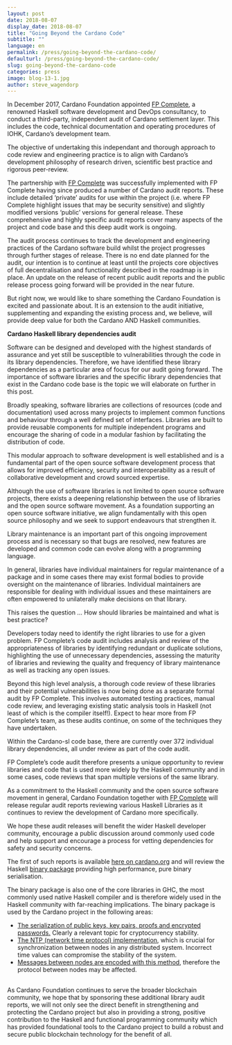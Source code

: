 ```yaml
---
layout: post
date: 2018-08-07
display_date: 2018-08-07
title: "Going Beyond the Cardano Code"
subtitle: ""
language: en
permalink: /press/going-beyond-the-cardano-code/
defaulturl: /press/going-beyond-the-cardano-code/
slug: going-beyond-the-cardano-code
categories: press
image: blog-13-1.jpg
author: steve_wagendorp
---
```


In December 2017, Cardano Foundation appointed [FP Complete](https://www.fpcomplete.com/), a renowned Haskell software development and DevOps consultancy, to conduct a third-party, independent audit of Cardano settlement layer.<!--break--> This includes the code, technical documentation and operating procedures of IOHK, Cardano’s development team.

The objective of undertaking this independant and thorough approach to code review and engineering practice is to align with Cardano’s development philosophy of research driven, scientific best practice and rigorous peer-review.

The partnership with [FP Complete](https://www.fpcomplete.com/) was successfully implemented with FP Complete having since produced a number of Cardano audit reports. These include detailed ‘private’ audits for use within the project (i.e. where FP Complete highlight issues that may be security sensitive) and slightly modified versions ‘public’ versions for general release. These comprehensive and highly specific audit reports cover many aspects of the project and code base and this deep audit work is ongoing.

The audit process continues to track the development and engineering practices of the Cardano software build whilst the project progresses through further stages of release. There is no end date planned for the audit, our intention is to continue at least until the projects core objectives of full decentralisation and functionality described in the roadmap is in place. An update on the release of recent public audit reports and the public release process going forward will be provided in the near future.

But right now, we would like to share something the Cardano Foundation is excited and passionate about. It is an extension to the audit initiative, supplementing and expanding the existing process and, we believe, will provide deep value for both the Cardano AND Haskell communities.

<p style="font-weight: bold;">Cardano Haskell library dependencies audit</p>

Software can be designed and developed with the highest standards of assurance and yet still be susceptible to vulnerabilities through the code in its library dependencies. Therefore, we have identified these library dependencies as a particular area of focus for our audit going forward. The importance of software libraries and the specific library dependencies that exist in the Cardano code base is the topic we will elaborate on further in this post.

Broadly speaking, software libraries are collections of resources (code and documentation) used across many projects to implement common functions and behaviour through a well defined set of interfaces. Libraries are built to provide reusable components for multiple independent programs and encourage the sharing of code in a modular fashion by facilitating the distribution of code.

This modular approach to software development is well established and is a fundamental part of the open source software development process that allows for improved efficiency, security and interoperability as a result of collaborative development and crowd sourced expertise.

Although the use of software libraries is not limited to open source software projects, there exists a deepening relationship between the use of libraries and the open source software movement. As a foundation supporting an open source software initiative, we align fundamentally with this open source philosophy and we seek to support endeavours that strengthen it.

Library maintenance is an important part of this ongoing improvement process and is necessary so that bugs are resolved, new features are developed and common code can evolve along with a programming language.

In general, libraries have individual maintainers for regular maintenance of a package and in some cases there may exist formal bodies to provide oversight on the maintenance of libraries. Individual maintainers are responsible for dealing with individual issues and these maintainers are often empowered to unilaterally make decisions on that library.

This raises the question … How should libraries be maintained and what is best practice?

Developers today need to identify the right libraries to use for a given problem. FP Complete’s code audit includes analysis and review of the appropriateness of libraries by identifying redundant or duplicate solutions, highlighting the use of unnecessary dependencies, assessing the maturity of libraries and reviewing the quality and frequency of library maintenance as well as tracking any open issues.

Beyond this high level analysis, a thorough code review of these libraries and their potential vulnerabilities is now being done as a separate formal audit by FP Complete. This involves automated testing practices, manual code review, and leveraging existing static analysis tools in Haskell (not least of which is the compiler itself!). Expect to hear more from FP Complete’s team, as these audits continue, on some of the techniques they have undertaken.

Within the Cardano-sl code base, there are currently over 372 individual library dependencies, all under review as part of the code audit.

FP Complete’s code audit therefore presents a unique opportunity to review libraries and code that is used more widely by the Haskell community and in some cases, code reviews that span multiple versions of the same library.

As a commitment to the Haskell community and the open source software movement in general, Cardano Foundation together with [FP Complete](https://www.fpcomplete.com/) will release regular audit reports reviewing various Haskell Libraries as it continues to review the development of Cardano more specifically.

We hope these audit releases will benefit the wider Haskell developer community, encourage a public discussion around commonly used code and help support and encourage a process for vetting dependencies for safety and security concerns.

The first of such reports is available [here on cardano.org](https://www.cardano.org/en/haskell-library-reports/) and will review the Haskell [binary package](https://github.com/kolmodin/binary) providing high performance, pure binary serialisation.

The binary package is also one of the core libraries in GHC, the most commonly used native Haskell compiler and is therefore widely used in the Haskell community with far-reaching implications. The binary package is used by the Cardano project in the following areas:

<ul style="margin-bottom: 30px;">
  <li><a href="https://github.com/input-output-hk/cardano-sl/blob/7da7cd82cb1db2a1cb4de961b05e2459d4066131/crypto/Pos/Crypto/Orphans.hs#L69..L108">The serialization of public keys, key pairs, proofs and encrypted passwords.</a> Clearly a relevant topic for cryptocurrency stability.</li>
  <li><a href="https://github.com/input-output-hk/cardano-sl/blob/7da7cd82cb1db2a1cb4de961b05e2459d4066131/networking/src/Ntp/Packet.hs#L55..L76">The NTP (network time protocol) implementation</a>, which is crucial for synchronization between nodes in any distributed system. Incorrect time values can compromise the stability of the system.</li>
  <li><a href="https://github.com/input-output-hk/cardano-sl/blob/7da7cd82cb1db2a1cb4de961b05e2459d4066131/networking/src/Node/Message/Class.hs#L38">Messages between nodes are encoded with this method</a>, therefore the protocol between nodes may be affected.</li>
</ul>

As Cardano Foundation continues to serve the broader blockchain community, we hope that by sponsoring these additional library audit reports, we will not only see the direct benefit in strengthening and protecting the Cardano project but also in providing a strong, positive contribution to the Haskell and functional programming community which has provided foundational tools to the Cardano project to build a robust and secure public blockchain technology for the benefit of all.
